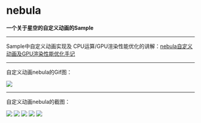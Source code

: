 # nebula

**一个关于星空的自定义动画的Sample**

- - -

Sample中自定义动画实现及
CPU运算/GPU渲染性能优化的讲解：[nebula自定义动画及GPU渲染性能优化手记](https://wangfuda.github.io/)

- - -

自定义动画nebula的Gif图：

![](https://github.com/wangfuda/nebula/blob/master/screenshots/nebula.gif)

- - -

自定义动画nebula的截图：

![](https://github.com/wangfuda/nebula/blob/master/screenshots/1.png)
![](https://github.com/wangfuda/nebula/blob/master/screenshots/2.png)
![](https://github.com/wangfuda/nebula/blob/master/screenshots/3.png)
![](https://github.com/wangfuda/nebula/blob/master/screenshots/4.png)
![](https://github.com/wangfuda/nebula/blob/master/screenshots/5.png)
